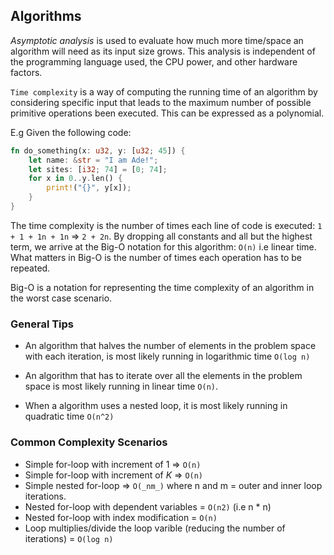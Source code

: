 ## Algorithms

_Asymptotic analysis_ is used to evaluate how much more time/space an algorithm will need as its input size grows. This analysis is independent of the programming language used, the CPU power, and other hardware factors.

`Time complexity` is a way of computing the running time of an algorithm by considering specific input that leads to the maximum number of possible primitive operations been executed. This can be expressed as a polynomial.

E.g Given the following code:

```rust
fn do_something(x: u32, y: [u32; 45]) {
    let name: &str = "I am Ade!";
    let sites: [i32; 74] = [0; 74];
    for x in 0..y.len() {
        print!("{}", y[x]);
    }
}
```

The time complexity is the number of times each line of code is executed: `1 + 1 + 1n + 1n` => `2 + 2n`. 
By dropping all constants and all but the highest term, we arrive at the Big-O notation for this algorithm: `O(n)` i.e linear time. What matters in Big-O is the number of times each operation has to be repeated.

Big-O is a notation for representing the time complexity of an algorithm in the worst case scenario.

### General Tips

* An algorithm that halves the number of elements in the problem space with each iteration, is most likely running in logarithmic time `O(log n)`

* An algorithm that has to iterate over all the elements in the problem space is most likely running in linear time `O(n)`.

* When a algorithm uses a nested loop, it is most likely running in quadratic time `O(n^2)`

### Common Complexity Scenarios

* Simple for-loop with increment of 1 => `O(n)`
* Simple for-loop with increment of _K_ => `O(n)`
* Simple nested for-loop => `O(_nm_)` where n and m = outer and inner loop iterations.
* Nested for-loop with dependent variables = `O(n2)` (i.e n * n)
* Nested for-loop with index modification = `O(n)`
* Loop multiplies/divide the loop varible (reducing the number of iterations) = `O(log n)`



